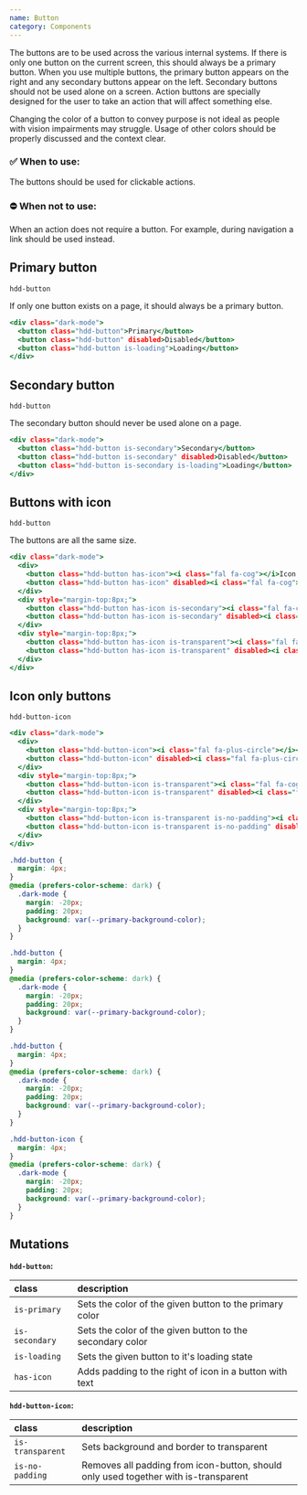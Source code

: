 ```yaml
---
name: Button
category: Components
---
```


The buttons are to be used across the various internal systems. If there is only one button on the current screen, this should always be a primary button. When you use multiple buttons, the primary button appears on the right and any secondary buttons appear on the left. Secondary buttons should not be used alone on a screen. Action buttons are specially designed for the user to take an action that will affect something else.

Changing the color of a button to convey purpose is not ideal as people with vision impairments may struggle. Usage of other colors should be properly discussed and the context clear.

### ✅ When to use: 
The buttons should be used for clickable actions. 

### ⛔ When not to use:
When an action does not require a button. For example, during navigation a link should be used instead.


## Primary button
`hdd-button`

If only one button exists on a page, it should always be a primary button. 

```primary-button.html
<div class="dark-mode">
  <button class="hdd-button">Primary</button>
  <button class="hdd-button" disabled>Disabled</button>
  <button class="hdd-button is-loading">Loading</button>
</div>
```

## Secondary button
`hdd-button`

The secondary button should never be used alone on a page.

```secondary-button.html
<div class="dark-mode">
  <button class="hdd-button is-secondary">Secondary</button>
  <button class="hdd-button is-secondary" disabled>Disabled</button>
  <button class="hdd-button is-secondary is-loading">Loading</button>
</div>
```

## Buttons with icon
`hdd-button`

The buttons are all the same size.

```with-icon-button.html
<div class="dark-mode">
  <div>
    <button class="hdd-button has-icon"><i class="fal fa-cog"></i>Icon button</button>
    <button class="hdd-button has-icon" disabled><i class="fal fa-cog"></i>Icon button</button>
  </div>
  <div style="margin-top:8px;">
    <button class="hdd-button has-icon is-secondary"><i class="fal fa-cog"></i>Icon button</button>
    <button class="hdd-button has-icon is-secondary" disabled><i class="fal fa-cog"></i>Icon button</button>
  </div>
  <div style="margin-top:8px;">
    <button class="hdd-button has-icon is-transparent"><i class="fal fa-cog"></i>Icon button</button>
    <button class="hdd-button has-icon is-transparent" disabled><i class="fal fa-cog"></i>Icon button</button>
  </div>
</div>
```

## Icon only buttons
`hdd-button-icon`


```icon-button.html
<div class="dark-mode">
  <div>
    <button class="hdd-button-icon"><i class="fal fa-plus-circle"></i></button>
    <button class="hdd-button-icon" disabled><i class="fal fa-plus-circle"></i></button>
  </div>
  <div style="margin-top:8px;">
    <button class="hdd-button-icon is-transparent"><i class="fal fa-cog"></i></button>
    <button class="hdd-button-icon is-transparent" disabled><i class="fal fa-cog"></i></button>
  </div>
  <div style="margin-top:8px;">
    <button class="hdd-button-icon is-transparent is-no-padding"><i class="fal fa-arrow-right"></i></button>
    <button class="hdd-button-icon is-transparent is-no-padding" disabled><i class="fal fa-arrow-right"></i></button>
  </div>
</div>
```

```primary-button.css  hidden
.hdd-button {
  margin: 4px; 
}
@media (prefers-color-scheme: dark) {
  .dark-mode {
    margin: -20px;
    padding: 20px;
    background: var(--primary-background-color);
  }
}
```
```secondary-button.css  hidden
.hdd-button {
  margin: 4px;
}
@media (prefers-color-scheme: dark) {
  .dark-mode {
    margin: -20px;
    padding: 20px;
    background: var(--primary-background-color);
  }
}
```
```with-icon-button.css  hidden
.hdd-button {
  margin: 4px;
}
@media (prefers-color-scheme: dark) {
  .dark-mode {
    margin: -20px;
    padding: 20px;
    background: var(--primary-background-color);
  }
}
```
```icon-button.css  hidden
.hdd-button-icon {
  margin: 4px;
}
@media (prefers-color-scheme: dark) {
  .dark-mode {
    margin: -20px;
    padding: 20px;
    background: var(--primary-background-color);
  }
}
```

## Mutations
**`hdd-button`:**

| class | description|
| :--- | :--- |
| `is-primary` | Sets the color of the given button to the primary color |
| `is-secondary` | Sets the color of the given button to the secondary color |
| `is-loading` | Sets the given button to it's loading state |
| `has-icon` | Adds padding to the right of icon in a button with text |

**`hdd-button-icon`:**

| class | description|
| :--- | :--- |
| `is-transparent` | Sets background and border to transparent |
| `is-no-padding` | Removes all padding from icon-button, should only used together with is-transparent |

